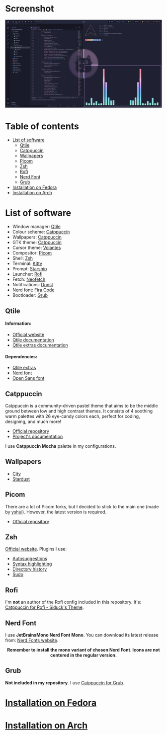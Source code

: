 # Screenshot
<img src="screenshots/update1.png">

# Table of contents
- [List of software](#list-of-software)
    - [Qtile](#qtile)
    - [Catppuccin](#catppuccin)
    - [Wallpapers](#wallpapers)
    - [Picom](#picom)
    - [Zsh](#zsh)
    - [Rofi](#rofi)
    - [Nerd Font](#nerd-font)
    - [Grub](#grub)
- [Installation on Fedora](installation/fedora.md)
- [Installation on Arch](installation/arch.md)

# List of software
- Window manager: [Qtile](#qtile)
- Colour scheme: [Catppuccin](#catppuccin)
- Wallpapers: [Catppuccin](#wallpapers)
- GTK theme: [Catppuccin](https://github.com/catppuccin/gtk)
- Cursor theme: [Volantes](https://www.gnome-look.org/p/1356095)
- Compositor: [Picom](#picom)
- Shell: [Zsh](#zsh)
- Terminal: [Kitty](https://sw.kovidgoyal.net/kitty/)
- Prompt: [Starship](https://starship.rs/)
- Launcher: [Rofi](#rofi)
- Fetch: [Neofetch](https://github.com/dylanaraps/neofetch)
- Notifications: [Dunst](https://dunst-project.org/)
- Nerd font: [Fira Code](#nerd-font)
- Bootloader: [Grub](#grub)


## Qtile
#### Information:
- [Official website](http://www.qtile.org/)
- [Qtile documentation](http://docs.qtile.org/en/stable/)
- [Qtile extras documentation](https://qtile-extras.readthedocs.io/en/stable/index.html)
#### Dependencies:
- [Qtile extras](https://qtile-extras.readthedocs.io/en/stable/manual/install.html)
- [Nerd font](#nerd-font)
- [Open Sans font](https://fonts.google.com/specimen/Open+Sans)

## Catppuccin
Catppuccin is a community-driven pastel theme that aims to be the middle ground between low and high contrast themes. It consists of 4 soothing warm palettes with 26 eye-candy colors each, perfect for coding, designing, and much more!
- [Official repository](https://github.com/catppuccin/catppuccin)
- [Project's documentation](https://github.com/catppuccin/catppuccin/tree/dev/docs)

I use **Catppuccin Mocha** palette in my configurations.

## Wallpapers
- [City](https://www.reddit.com/r/ImageGoNord/comments/xqbzjm/catppuccin_3840x2160_cityscape_synthwave_with/)
- [Stardust](https://www.reddit.com/r/ImageGoNord/comments/thuant/catppuccin_stardust_1920x1080_with_imagegonord/)

## Picom
There are a lot of Picom forks, but I decided to stick to the main one (made by [yshui](https://github.com/yshui)). However, the latest version is required.
- [Official repository](https://github.com/yshui/picom)

## Zsh
[Official website](https://www.zsh.org/). Plugins I use:
- [Autosuggestions](https://github.com/zsh-users/zsh-autosuggestions)
- [Syntax highlighting](https://github.com/zsh-users/zsh-syntax-highlighting)
- [Directory history](https://github.com/ohmyzsh/ohmyzsh/tree/master/plugins/dirhistory)
- [Sudo](https://github.com/ohmyzsh/ohmyzsh/tree/master/plugins/sudo)

## Rofi
I'm **not** an author of the Rofi config included in this repository. It's: [Catppuccin for Rofi - Siduck's Theme](https://github.com/catppuccin/rofi/tree/main/basic).

## Nerd Font
I use **JetBrainsMono Nerd Font Mono**. You can download its latest release from: [Nerd Fonts website](https://www.nerdfonts.com/font-downloads).

**<p align="center">Remember to install the mono variant of chosen Nerd Font. Icons are not centered in the regular version.</p>**

## Grub
**Not included in my repository**. I use [Catppuccin for Grub](https://github.com/catppuccin/grub).

# [Installation on Fedora](installation/fedora.md)

# [Installation on Arch](installation/arch.md)